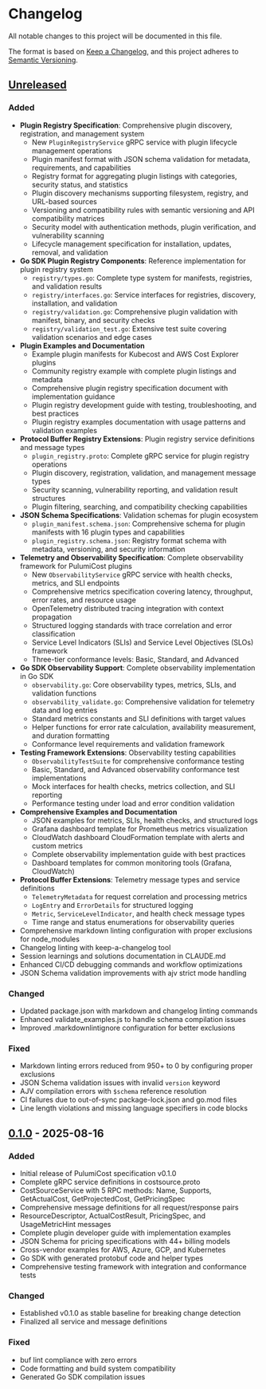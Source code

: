 # Changelog

All notable changes to this project will be documented in this file.

The format is based on [Keep a Changelog](https://keepachangelog.com/en/1.1.0/),
and this project adheres to [Semantic Versioning](https://semver.org/spec/v2.0.0.html).

## [Unreleased]

### Added

- **Plugin Registry Specification**: Comprehensive plugin discovery, registration, and management system
  - New `PluginRegistryService` gRPC service with plugin lifecycle management operations
  - Plugin manifest format with JSON schema validation for metadata, requirements, and capabilities
  - Registry format for aggregating plugin listings with categories, security status, and statistics
  - Plugin discovery mechanisms supporting filesystem, registry, and URL-based sources
  - Versioning and compatibility rules with semantic versioning and API compatibility matrices
  - Security model with authentication methods, plugin verification, and vulnerability scanning
  - Lifecycle management specification for installation, updates, removal, and validation
- **Go SDK Plugin Registry Components**: Reference implementation for plugin registry system
  - `registry/types.go`: Complete type system for manifests, registries, and validation results
  - `registry/interfaces.go`: Service interfaces for registries, discovery, installation, and validation
  - `registry/validation.go`: Comprehensive plugin validation with manifest, binary, and security checks
  - `registry/validation_test.go`: Extensive test suite covering validation scenarios and edge cases
- **Plugin Examples and Documentation**
  - Example plugin manifests for Kubecost and AWS Cost Explorer plugins
  - Community registry example with complete plugin listings and metadata
  - Comprehensive plugin registry specification document with implementation guidance
  - Plugin registry development guide with testing, troubleshooting, and best practices
  - Plugin registry examples documentation with usage patterns and validation examples
- **Protocol Buffer Registry Extensions**: Plugin registry service definitions and message types
  - `plugin_registry.proto`: Complete gRPC service for plugin registry operations
  - Plugin discovery, registration, validation, and management message types
  - Security scanning, vulnerability reporting, and validation result structures
  - Plugin filtering, searching, and compatibility checking capabilities
- **JSON Schema Specifications**: Validation schemas for plugin ecosystem
  - `plugin_manifest.schema.json`: Comprehensive schema for plugin manifests with 16 plugin types and capabilities
  - `plugin_registry.schema.json`: Registry format schema with metadata, versioning, and security information
- **Telemetry and Observability Specification**: Complete observability framework for PulumiCost plugins
  - New `ObservabilityService` gRPC service with health checks, metrics, and SLI endpoints
  - Comprehensive metrics specification covering latency, throughput, error rates, and resource usage
  - OpenTelemetry distributed tracing integration with context propagation
  - Structured logging standards with trace correlation and error classification
  - Service Level Indicators (SLIs) and Service Level Objectives (SLOs) framework
  - Three-tier conformance levels: Basic, Standard, and Advanced
- **Go SDK Observability Support**: Complete observability implementation in Go SDK
  - `observability.go`: Core observability types, metrics, SLIs, and validation functions
  - `observability_validate.go`: Comprehensive validation for telemetry data and log entries
  - Standard metrics constants and SLI definitions with target values
  - Helper functions for error rate calculation, availability measurement, and duration formatting
  - Conformance level requirements and validation framework
- **Testing Framework Extensions**: Observability testing capabilities
  - `ObservabilityTestSuite` for comprehensive conformance testing
  - Basic, Standard, and Advanced observability conformance test implementations
  - Mock interfaces for health checks, metrics collection, and SLI reporting
  - Performance testing under load and error condition validation
- **Comprehensive Examples and Documentation**
  - JSON examples for metrics, SLIs, health checks, and structured logs
  - Grafana dashboard template for Prometheus metrics visualization
  - CloudWatch dashboard CloudFormation template with alerts and custom metrics
  - Complete observability implementation guide with best practices
  - Dashboard templates for common monitoring tools (Grafana, CloudWatch)
- **Protocol Buffer Extensions**: Telemetry message types and service definitions
  - `TelemetryMetadata` for request correlation and processing metrics
  - `LogEntry` and `ErrorDetails` for structured logging
  - `Metric`, `ServiceLevelIndicator`, and health check message types
  - Time range and status enumerations for observability queries
- Comprehensive markdown linting configuration with proper exclusions for node_modules
- Changelog linting with keep-a-changelog tool
- Session learnings and solutions documentation in CLAUDE.md
- Enhanced CI/CD debugging commands and workflow optimizations
- JSON Schema validation improvements with ajv strict mode handling

### Changed

- Updated package.json with markdown and changelog linting commands
- Enhanced validate_examples.js to handle schema compilation issues
- Improved .markdownlintignore configuration for better exclusions

### Fixed

- Markdown linting errors reduced from 950+ to 0 by configuring proper exclusions
- JSON Schema validation issues with invalid `version` keyword
- AJV compilation errors with `$schema` reference resolution
- CI failures due to out-of-sync package-lock.json and go.mod files
- Line length violations and missing language specifiers in code blocks

## [0.1.0] - 2025-08-16

### Added

- Initial release of PulumiCost specification v0.1.0
- Complete gRPC service definitions in costsource.proto
- CostSourceService with 5 RPC methods: Name, Supports, GetActualCost, GetProjectedCost, GetPricingSpec
- Comprehensive message definitions for all request/response pairs
- ResourceDescriptor, ActualCostResult, PricingSpec, and UsageMetricHint messages
- Complete plugin developer guide with implementation examples
- JSON Schema for pricing specifications with 44+ billing models
- Cross-vendor examples for AWS, Azure, GCP, and Kubernetes
- Go SDK with generated protobuf code and helper types
- Comprehensive testing framework with integration and conformance tests

### Changed

- Established v0.1.0 as stable baseline for breaking change detection
- Finalized all service and message definitions

### Fixed

- buf lint compliance with zero errors
- Code formatting and build system compatibility
- Generated Go SDK compilation issues

[Unreleased]: https://github.com/rshade/pulumicost-spec/compare/v0.1.0...HEAD
[0.1.0]: https://github.com/rshade/pulumicost-spec/releases/tag/v0.1.0

